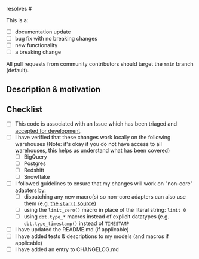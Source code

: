 resolves #

This is a:
- [ ] documentation update
- [ ] bug fix with no breaking changes
- [ ] new functionality
- [ ] a breaking change

All pull requests from community contributors should target the `main` branch (default).

## Description & motivation
<!---
Describe your changes, and why you're making them.
-->

## Checklist
- [ ] This code is associated with an Issue which has been triaged and [accepted for development](https://docs.getdbt.com/docs/contributing/oss-expectations#pull-requests). 
- [ ] I have verified that these changes work locally on the following warehouses (Note: it's okay if you do not have access to all warehouses, this helps us understand what has been covered)
    - [ ] BigQuery
    - [ ] Postgres
    - [ ] Redshift
    - [ ] Snowflake
- [ ] I followed guidelines to ensure that my changes will work on "non-core" adapters by:
    - [ ] dispatching any new macro(s) so non-core adapters can also use them (e.g. [the `star()` source](https://github.com/dbt-labs/dbt-utils/blob/main/macros/sql/star.sql))
    - [ ] using the `limit_zero()` macro in place of the literal string: `limit 0`
    - [ ] using `dbt.type_*` macros instead of explicit datatypes (e.g. `dbt.type_timestamp()` instead of `TIMESTAMP`
- [ ] I have updated the README.md (if applicable)
- [ ] I have added tests & descriptions to my models (and macros if applicable)
- [ ] I have added an entry to CHANGELOG.md
